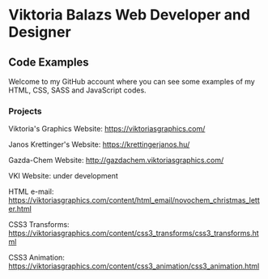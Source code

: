 # Viktoria Balazs Web Developer and Designer
## Code Examples
Welcome to my GitHub account where you can see some examples of my HTML, CSS, SASS and JavaScript codes.
### Projects
Viktoria's Graphics Website: https://viktoriasgraphics.com/

Janos Krettinger's Website: https://krettingerjanos.hu/

Gazda-Chem Website: http://gazdachem.viktoriasgraphics.com/

VKI Website: under development

HTML e-mail: https://viktoriasgraphics.com/content/html_email/novochem_christmas_letter.html

CSS3 Transforms: https://viktoriasgraphics.com/content/css3_transforms/css3_transforms.html

CSS3 Animation: https://viktoriasgraphics.com/content/css3_animation/css3_animation.html